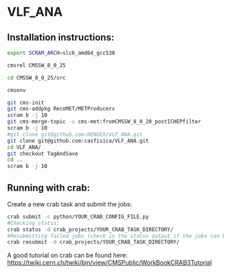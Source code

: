 # VLF_ANA

## Installation instructions:
```bash
export SCRAM_ARCH=slc6_amd64_gcc530

cmsrel CMSSW_8_0_25

cd CMSSW_8_0_25/src

cmsenv

git cms-init  
git cms-addpkg RecoMET/METProducers  
scram b -j 10  
git cms-merge-topic -u cms-met:fromCMSSW_8_0_20_postICHEPfilter  
scram b -j 10  
#git clone git@github.com:HENGEX/VLF_ANA.git
git clone git@github.com:casfisica/VLF_ANA.git
cd VLF_ANA/
git checkout TagAndSave
cd ..
scram b -j 10

```
## Running with crab:

<par>Create a new crab task and submit the jobs:  </par>
```bash
crab submit -c python/YOUR_CRAB_CONFIG_FILE.py  
#Checking status:  
crab status -d crab_projects/YOUR_CRAB_TASK_DIRECTORY/  
#Resubmitting failed jobs (check in the status output if the jobs can be resubmitted):  
crab resubmit -d crab_projects/YOUR_CRAB_TASK_DIRECTORY/  
```

<par>A good tutorial on crab can be found here: https://twiki.cern.ch/twiki/bin/view/CMSPublic/WorkBookCRAB3Tutorial  </par>
